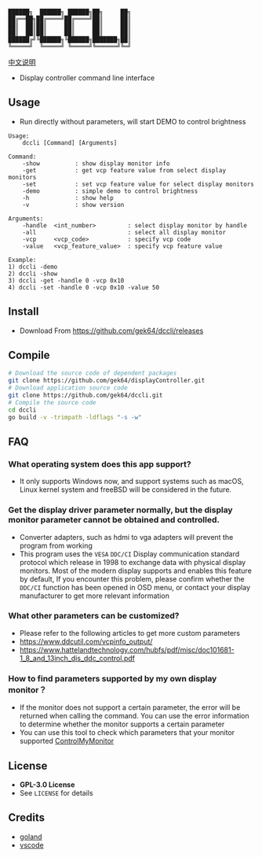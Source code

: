 ```
██████╗  ██████╗ ██████╗██╗     ██╗
██╔══██╗██╔════╝██╔════╝██║     ██║
██║  ██║██║     ██║     ██║     ██║
██║  ██║██║     ██║     ██║     ██║
██████╔╝╚██████╗╚██████╗███████╗██║
╚═════╝  ╚═════╝ ╚═════╝╚══════╝╚═╝
```

[中文说明](https://github.com/gek64/dccli/blob/main/README_chs.md)
- Display controller command line interface

## Usage
- Run directly without parameters, will start DEMO to control brightness
```
Usage:
    dccli [Command] [Arguments]

Command:
    -show          : show display monitor info
    -get           : get vcp feature value from select display monitors
    -set           : set vcp feature value for select display monitors
    -demo          : simple demo to control brightness
    -h             : show help
    -v             : show version

Arguments:
    -handle  <int_number>         : select display monitor by handle
    -all                          : select all display monitor
    -vcp     <vcp_code>           : specify vcp code
    -value   <vcp_feature_value>  : specify vcp feature value

Example:
1) dccli -demo
2) dccli -show
3) dccli -get -handle 0 -vcp 0x10
4) dccli -set -handle 0 -vcp 0x10 -value 50
```


## Install
- Download From https://github.com/gek64/dccli/releases

## Compile
```sh
# Download the source code of dependent packages
git clone https://github.com/gek64/displayController.git
# Download application source code
git clone https://github.com/gek64/dccli.git
# Compile the source code
cd dccli
go build -v -trimpath -ldflags "-s -w"
```

## FAQ
### What operating system does this app support?
- It only supports Windows now, and support systems such as macOS, Linux kernel system and freeBSD will be considered in the future.

### Get the display driver parameter normally, but the display monitor parameter cannot be obtained and controlled.
- Converter adapters, such as hdmi to vga adapters will prevent the program from working
- This program uses the `VESA` `DDC/CI` Display communication standard protocol which release in 1998 to exchange data with physical display monitors. Most of the modern display supports and enables this feature by default, If you encounter this problem, please confirm whether the `DDC/CI` function has been opened in OSD menu, or contact your display manufacturer to get more relevant information

### What other parameters can be customized?
- Please refer to the following articles to get more custom parameters
- https://www.ddcutil.com/vcpinfo_output/
- https://www.hattelandtechnology.com/hubfs/pdf/misc/doc101681-1_8_and_13inch_dis_ddc_control.pdf

### How to find parameters supported by my own display monitor？
- If the monitor does not support a certain parameter, the error will be returned when calling the command. You can use the error information to determine whether the monitor supports a certain parameter
- You can use this tool to check which parameters that your monitor supported [ControlMyMonitor](https://www.nirsoft.net/utils/control_my_monitor.html)

## License
- **GPL-3.0 License**
- See `LICENSE` for details

## Credits
- [goland](https://www.jetbrains.com/go/)
- [vscode](https://code.visualstudio.com/)
